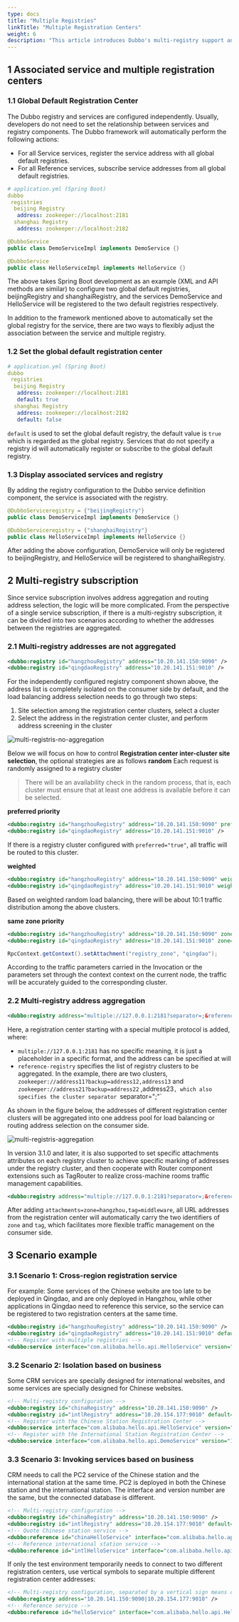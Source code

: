 ```yaml
---
type: docs
title: "Multiple Registries"
linkTitle: "Multiple Registration Centers"
weight: 6
description: "This article introduces Dubbo's multi-registry support and usage scenarios, how to implement cross-regional service deployment and service migration through multi-registration/multi-subscription, and also describes the implementation of traffic scheduling across computer rooms with limited access to the same computer room."
---
```


## 1 Associated service and multiple registration centers

### 1.1 Global Default Registration Center

The Dubbo registry and services are configured independently. Usually, developers do not need to set the relationship between services and registry components. The Dubbo framework will automatically perform the following actions:
* For all Service services, register the service address with all global default registries.
* For all Reference services, subscribe service addresses from all global default registries.

```yml
# application.yml (Spring Boot)
dubbo
 registries
  beijing Registry
   address: zookeeper://localhost:2181
  shanghai Registry
   address: zookeeper://localhost:2182
```

```java
@DubboService
public class DemoServiceImpl implements DemoService {}

@DubboService
public class HelloServiceImpl implements HelloService {}
```

The above takes Spring Boot development as an example (XML and API methods are similar) to configure two global default registries, beijingRegistry and shanghaiRegistry, and the services DemoService and HelloService will be registered to the two default registries respectively.

In addition to the framework mentioned above to automatically set the global registry for the service, there are two ways to flexibly adjust the association between the service and multiple registry.

### 1.2 Set the global default registration center
```yml
# application.yml (Spring Boot)
dubbo
 registries
  beijing Registry
   address: zookeeper://localhost:2181
   default: true
  shanghai Registry
   address: zookeeper://localhost:2182
   default: false
```

`default` is used to set the global default registry, the default value is `true` which is regarded as the global registry. Services that do not specify a registry id will automatically register or subscribe to the global default registry.

### 1.3 Display associated services and registry

By adding the registry configuration to the Dubbo service definition component, the service is associated with the registry.

```java
@DubboServiceregistry = {"beijingRegistry"}
public class DemoServiceImpl implements DemoService {}

@DubboServiceregistry = {"shanghaiRegistry"}
public class HelloServiceImpl implements HelloService {}
```

After adding the above configuration, DemoService will only be registered to beijingRegistry, and HelloService will be registered to shanghaiRegistry.

## 2 Multi-registry subscription

Since service subscription involves address aggregation and routing address selection, the logic will be more complicated. From the perspective of a single service subscription, if there is a multi-registry subscription, it can be divided into two scenarios according to whether the addresses between the registries are aggregated.

### 2.1 Multi-registry addresses are not aggregated

```xml
<dubbo:registry id="hangzhouRegistry" address="10.20.141.150:9090" />
<dubbo:registry id="qingdaoRegistry" address="10.20.141.151:9010" />
```

For the independently configured registry component shown above, the address list is completely isolated on the consumer side by default, and the load balancing address selection needs to go through two steps:
1. Site selection among the registration center clusters, select a cluster
2. Select the address in the registration center cluster, and perform address screening in the cluster

![multi-registris-no-aggregation](/imgs/v3/registry/no-aggregation.png)

Below we will focus on how to control **Registration center inter-cluster site selection**, the optional strategies are as follows
**random**
Each request is randomly assigned to a registry cluster

> There will be an availability check in the random process, that is, each cluster must ensure that at least one address is available before it can be selected.

**preferred priority**
```xml
<dubbo:registry id="hangzhouRegistry" address="10.20.141.150:9090" preferred="true"/>
<dubbo:registry id="qingdaoRegistry" address="10.20.141.151:9010" />
```
If there is a registry cluster configured with `preferred="true"`, all traffic will be routed to this cluster.

**weighted**
```xml
<dubbo:registry id="hangzhouRegistry" address="10.20.141.150:9090" weight="100"/>
<dubbo:registry id="qingdaoRegistry" address="10.20.141.151:9010" weight="10" />
```

Based on weighted random load balancing, there will be about 10:1 traffic distribution among the above clusters.

**same zone priority**
```xml
<dubbo:registry id="hangzhouRegistry" address="10.20.141.150:9090" zone="hangzhou" />
<dubbo:registry id="qingdaoRegistry" address="10.20.141.151:9010" zone="qingdao" />
```

```java
RpcContext.getContext().setAttachment("registry_zone", "qingdao");
```

According to the traffic parameters carried in the Invocation or the parameters set through the context context on the current node, the traffic will be accurately guided to the corresponding cluster.

### 2.2 Multi-registry address aggregation
```xml
<dubbo:registry address="multiple://127.0.0.1:2181?separator=;&reference-registry=zookeeper://address11?backup=address12,address13;zookeeper://address21?backup=address22,address23" />
```

Here, a registration center starting with a special multiple protocol is added, where:
* `multiple://127.0.0.1:2181` has no specific meaning, it is just a placeholder in a specific format, and the address can be specified at will
* `reference-registry` specifies the list of registry clusters to be aggregated. In the example, there are two clusters, `zookeeper://address11?backup=address12,address13` and `zookeeper://address21?backup=address22` ,address23`, which also specifies the cluster separator `separator=";"`

As shown in the figure below, the addresses of different registration center clusters will be aggregated into one address pool for load balancing or routing address selection on the consumer side.

![multi-registris-aggregation](/imgs/v3/registry/aggregation.png)

In version 3.1.0 and later, it is also supported to set specific attachments attributes on each registry cluster to achieve specific marking of addresses under the registry cluster, and then cooperate with Router component extensions such as TagRouter to realize cross-machine rooms traffic management capabilities.

```xml
<dubbo:registry address="multiple://127.0.0.1:2181?separator=;&reference-registry=zookeeper://address11?attachments=zone=hangzhou,tag=middleware;zookeeper://address21" />
```

After adding `attachments=zone=hangzhou,tag=middleware`, all URL addresses from the registration center will automatically carry the two identifiers of `zone` and `tag`, which facilitates more flexible traffic management on the consumer side.

## 3 Scenario example

### 3.1 Scenario 1: Cross-region registration service

For example: Some services of the Chinese website are too late to be deployed in Qingdao, and are only deployed in Hangzhou, while other applications in Qingdao need to reference this service, so the service can be registered to two registration centers at the same time.

```xml
<dubbo:registry id="hangzhouRegistry" address="10.20.141.150:9090" />
<dubbo:registry id="qingdaoRegistry" address="10.20.141.151:9010" default="false" />
<!-- Register with multiple registries -->
<dubbo:service interface="com.alibaba.hello.api.HelloService" version="1.0.0" ref="helloService" registry="hangzhouRegistry,qingdaoRegistry" />
```

### 3.2 Scenario 2: Isolation based on business

Some CRM services are specially designed for international websites, and some services are specially designed for Chinese websites.

```xml
<!-- Multi-registry configuration -->
<dubbo:registry id="chinaRegistry" address="10.20.141.150:9090" />
<dubbo:registry id="intlRegistry" address="10.20.154.177:9010" default="false" />
<!-- Register with the Chinese Station Registration Center -->
<dubbo:service interface="com.alibaba.hello.api.HelloService" version="1.0.0" ref="helloService" registry="chinaRegistry" />
<!-- Register with the International Station Registration Center -->
<dubbo:service interface="com.alibaba.hello.api.DemoService" version="1.0.0" ref="demoService" registry="intlRegistry" />
```

### 3.3 Scenario 3: Invoking services based on business

CRM needs to call the PC2 service of the Chinese station and the international station at the same time. PC2 is deployed in both the Chinese station and the international station. The interface and version number are the same, but the connected database is different.

```xml
<!-- Multi-registry configuration -->
<dubbo:registry id="chinaRegistry" address="10.20.141.150:9090" />
<dubbo:registry id="intlRegistry" address="10.20.154.177:9010" default="false" />
<!-- Quote Chinese station service -->
<dubbo:reference id="chinaHelloService" interface="com.alibaba.hello.api.HelloService" version="1.0.0" registry="chinaRegistry" />
<!-- Reference international station service -->
<dubbo:reference id="intlHelloService" interface="com.alibaba.hello.api.HelloService" version="1.0.0" registry="intlRegistry" />
```

If only the test environment temporarily needs to connect to two different registration centers, use vertical symbols to separate multiple different registration center addresses:

```xml
<!-- Multi-registry configuration, separated by a vertical sign means connecting to multiple different registries at the same time, and multiple cluster addresses of the same registrant are separated by commas -->
<dubbo:registry address="10.20.141.150:9090|10.20.154.177:9010" />
<!-- Reference service -->
<dubbo:reference id="helloService" interface="com.alibaba.hello.api.HelloService" version="1.0.0" />
```